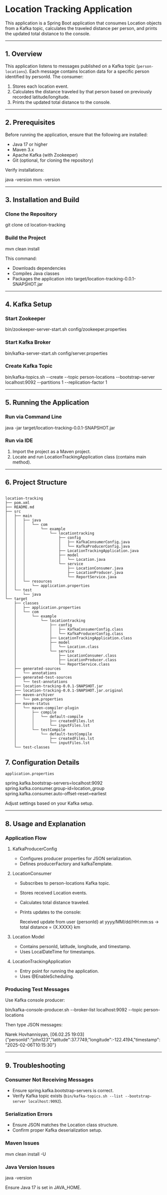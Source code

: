 # Location Tracking Application

This application is a Spring Boot application that consumes Location objects from a Kafka topic, calculates the traveled distance per person, and prints the updated total distance to the console.

---

## 1. Overview

This application listens to messages published on a Kafka topic (`person-locations`). Each message contains location data for a specific person identified by personId. The consumer:

1. Stores each location event.
2. Calculates the distance traveled by that person based on previously recorded latitude/longitude.
3. Prints the updated total distance to the console.

---

## 2. Prerequisites

Before running the application, ensure that the following are installed:

- Java 17 or higher
- Maven 3.x
- Apache Kafka (with Zookeeper)
- Git (optional, for cloning the repository)

Verify installations:


java -version
mvn -version


---

## 3. Installation and Build

### Clone the Repository


git clone <repository-url>
cd location-tracking


### Build the Project


mvn clean install


This command:

- Downloads dependencies
- Compiles Java classes
- Packages the application into target/location-tracking-0.0.1-SNAPSHOT.jar

---

## 4. Kafka Setup

### Start Zookeeper


bin/zookeeper-server-start.sh config/zookeeper.properties


### Start Kafka Broker


bin/kafka-server-start.sh config/server.properties


### Create Kafka Topic


bin/kafka-topics.sh --create --topic person-locations --bootstrap-server localhost:9092 --partitions 1 --replication-factor 1


---

## 5. Running the Application

### Run via Command Line


java -jar target/location-tracking-0.0.1-SNAPSHOT.jar


### Run via IDE

1. Import the project as a Maven project.
2. Locate and run LocationTrackingApplication class (contains main method).

---

## 6. Project Structure
```

location-tracking
├── pom.xml
├── README.md
├── src
│   ├── main
│   │   ├── java
│   │   │   └── com
│   │   │       └── example
│   │   │           └── locationtracking
│   │   │               ├── config
│   │   │               │   ├── KafkaConsumerConfig.java
│   │   │               │   └── KafkaProducerConfig.java
│   │   │               ├── LocationTrackingApplication.java
│   │   │               ├── model
│   │   │               │   └── Location.java
│   │   │               └── service
│   │   │                   ├── LocationConsumer.java
│   │   │                   ├── LocationProducer.java
│   │   │                   └── ReportService.java
│   │   └── resources
│   │       └── application.properties
│   └── test
│       └── java
└── target
    ├── classes
    │   ├── application.properties
    │   └── com
    │       └── example
    │           └── locationtracking
    │               ├── config
    │               │   ├── KafkaConsumerConfig.class
    │               │   └── KafkaProducerConfig.class
    │               ├── LocationTrackingApplication.class
    │               ├── model
    │               │   └── Location.class
    │               └── service
    │                   ├── LocationConsumer.class
    │                   ├── LocationProducer.class
    │                   └── ReportService.class
    ├── generated-sources
    │   └── annotations
    ├── generated-test-sources
    │   └── test-annotations
    ├── location-tracking-0.0.1-SNAPSHOT.jar
    ├── location-tracking-0.0.1-SNAPSHOT.jar.original
    ├── maven-archiver
    │   └── pom.properties
    ├── maven-status
    │   └── maven-compiler-plugin
    │       ├── compile
    │       │   └── default-compile
    │       │       ├── createdFiles.lst
    │       │       └── inputFiles.lst
    │       └── testCompile
    │           └── default-testCompile
    │               ├── createdFiles.lst
    │               └── inputFiles.lst
    └── test-classes
```
## 7. Configuration Details

`application.properties`


spring.kafka.bootstrap-servers=localhost:9092
spring.kafka.consumer.group-id=location_group
spring.kafka.consumer.auto-offset-reset=earliest


Adjust settings based on your Kafka setup.

---

## 8. Usage and Explanation

### Application Flow

1. KafkaProducerConfig

   - Configures producer properties for JSON serialization.
   - Defines producerFactory and kafkaTemplate.

2. LocationConsumer

   - Subscribes to person-locations Kafka topic.
   - Stores received Location events.
   - Calculates total distance traveled.
   - Prints updates to the console:
     
     Received update from user {personId} at yyyy/MM/dd/HH:mm:ss -> total distance = {X.XXXX} km
     

3. Location Model

   - Contains personId, latitude, longitude, and timestamp.
   - Uses LocalDateTime for timestamps.

4. LocationTrackingApplication

   - Entry point for running the application.
   - Uses @EnableScheduling.

### Producing Test Messages

Use Kafka console producer:


bin/kafka-console-producer.sh --broker-list localhost:9092 --topic person-locations


Then type JSON messages:

Narek Hovhannisyan, [06.02.25 19:03]
{"personId":"john123","latitude":37.7749,"longitude":-122.4194,"timestamp":"2025-02-06T10:15:30"}


---

## 9. Troubleshooting

### Consumer Not Receiving Messages

- Ensure spring.kafka.bootstrap-servers is correct.
- Verify Kafka topic exists (`bin/kafka-topics.sh --list --bootstrap-server localhost:9092`).

### Serialization Errors

- Ensure JSON matches the Location class structure.
- Confirm proper Kafka deserialization setup.

### Maven Issues


mvn clean install -U


### Java Version Issues


java -version


Ensure Java 17 is set in JAVA_HOME.

